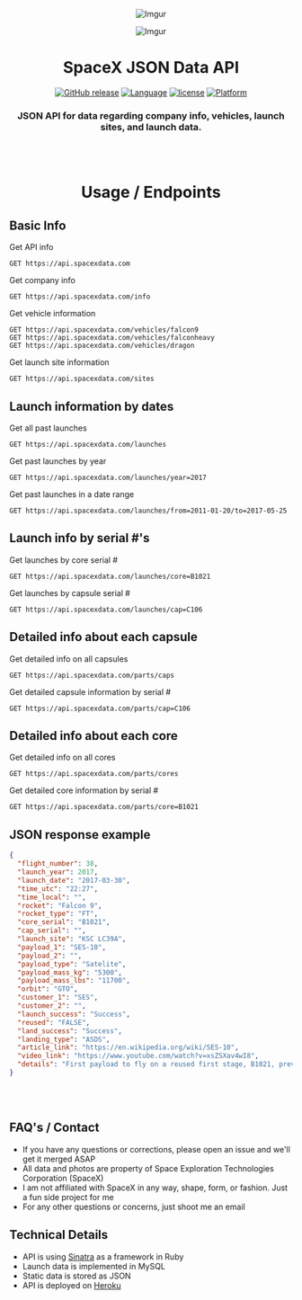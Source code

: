 <div align="center">

![Imgur](http://i.imgur.com/eL73Iit.png)

![Imgur](http://i.imgur.com/EdfIdgC.jpg)

# SpaceX JSON Data API

[![GitHub release](https://img.shields.io/github/release/jakewmeyer/SpaceX-API.svg)]()
[![Language](https://img.shields.io/badge/language-Ruby-red.svg)]()
[![license](https://img.shields.io/github/license/mashape/apistatus.svg)]()
[![Platform](https://img.shields.io/badge/platform-REST--API-brightgreen.svg)]()

### JSON API for data regarding company info, vehicles, launch sites, and launch data.
<br></br>
# Usage / Endpoints
</div>


## Basic Info
Get API info
```http
GET https://api.spacexdata.com
```
Get company info
```http
GET https://api.spacexdata.com/info
```
Get vehicle information
```http
GET https://api.spacexdata.com/vehicles/falcon9
GET https://api.spacexdata.com/vehicles/falconheavy
GET https://api.spacexdata.com/vehicles/dragon
```
Get launch site information
```http
GET https://api.spacexdata.com/sites
```
## Launch information by dates
Get all past launches
```http
GET https://api.spacexdata.com/launches
```
Get past launches by year
```http
GET https://api.spacexdata.com/launches/year=2017
```
Get past launches in a date range
```http
GET https://api.spacexdata.com/launches/from=2011-01-20/to=2017-05-25
```

## Launch info by serial #'s
Get launches by core serial #
```http
GET https://api.spacexdata.com/launches/core=B1021
```
Get launches by capsule serial #
```http
GET https://api.spacexdata.com/launches/cap=C106
```

## Detailed info about each capsule
Get detailed info on all capsules
```http
GET https://api.spacexdata.com/parts/caps
```
Get detailed capsule information by serial #
```http
GET https://api.spacexdata.com/parts/cap=C106
```

## Detailed info about each core
Get detailed info on all cores
```http
GET https://api.spacexdata.com/parts/cores
```
Get detailed core information by serial #
```http
GET https://api.spacexdata.com/parts/core=B1021
```

## JSON response example

```json
{
  "flight_number": 38,
  "launch_year": 2017,
  "launch_date": "2017-03-30",
  "time_utc": "22:27",
  "time_local": "",
  "rocket": "Falcon 9",
  "rocket_type": "FT",
  "core_serial": "B1021",
  "cap_serial": "",
  "launch_site": "KSC LC39A",
  "payload_1": "SES-10",
  "payload_2": "",
  "payload_type": "Satelite",
  "payload_mass_kg": "5300",
  "payload_mass_lbs": "11700",
  "orbit": "GTO",
  "customer_1": "SES",
  "customer_2": "",
  "launch_success": "Success",
  "reused": "FALSE",
  "land_success": "Success",
  "landing_type": "ASDS",
  "article_link": "https://en.wikipedia.org/wiki/SES-10",
  "video_link": "https://www.youtube.com/watch?v=xsZSXav4wI8",
  "details": "First payload to fly on a reused first stage, B1021, previously launched with CRS-8, which also landed a second time. In what is also a first, the payload fairing remained intact after a successful splashdown achieved with thrusters and a steerable parachute."
}
```  
<br></br>


## FAQ's / Contact
* If you have any questions or corrections, please open an issue and we'll get it merged ASAP
* All data and photos are property of Space Exploration Technologies Corporation (SpaceX)
* I am not affiliated with SpaceX in any way, shape, form, or fashion. Just a fun side project for me
* For any other questions or concerns, just shoot me an email

## Technical Details
* API is using [Sinatra](http://www.sinatrarb.com/) as a framework in Ruby
* Launch data is implemented in MySQL
* Static data is stored as JSON
* API is deployed on [Heroku](https://www.heroku.com/)
